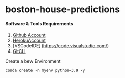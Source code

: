 # boston-house-predictions

#### Software & Tools Requirements

1. [Github Account](https://github.com)
2. [HerokuAccount](https://heroku.com)
3. [VSCodeIDE] (https://code.visualstudio.com/)
4. [GitCLI](https://git-scm.com/downloads)

Create a bew Environment

```
conda create -n myenv python=3.9 -y
```
